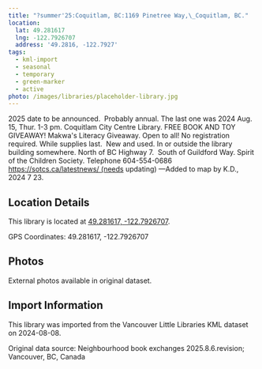 ```yaml
---
title: "?summer'25:Coquitlam, BC:1169 Pinetree Way,\_Coquitlam, BC."
location:
  lat: 49.281617
  lng: -122.7926707
  address: '49.2816, -122.7927'
tags:
  - kml-import
  - seasonal
  - temporary
  - green-marker
  - active
photo: /images/libraries/placeholder-library.jpg
---
```

2025 date to be announced.  Probably annual.
The last one was 2024 Aug. 15, Thur. 1-3 pm.
Coquitlam City Centre Library.
FREE BOOK AND TOY GIVEAWAY!
Makwa's Literacy Giveaway. Open to all! 
No registration required. While supplies last. 
 New and used.
In or outside the library building somewhere.
North of BC Highway 7.  South of Guildford Way.
Spirit of the Children Society.
Telephone 604-554-0686
https://sotcs.ca/latestnews/ (needs updating)
—Added to map by K.D., 2024 7 23.  

## Location Details

This library is located at [49.281617, -122.7926707](https://www.google.com/maps?q=49.281617,-122.7926707).

GPS Coordinates: 49.281617, -122.7926707

## Photos

External photos available in original dataset.

## Import Information

This library was imported from the Vancouver Little Libraries KML dataset on 2024-08-08.

Original data source: Neighbourhood book exchanges 2025.8.6.revision; Vancouver, BC, Canada
